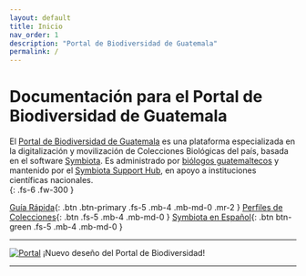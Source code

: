 ```yaml
---
layout: default
title: Inicio
nav_order: 1
description: "Portal de Biodiversidad de Guatemala"
permalink: /
---
```


# Documentación para el Portal de Biodiversidad de Guatemala

El [Portal de Biodiversidad de Guatemala](https://serv.biokic.asu.edu/guatemala/) es una plataforma especializada en la digitalización y movilización de Colecciones Biológicas del país, basada en el software [Symbiota](https://symbiota.org/es). Es administrado por [biólogos guatemaltecos](https://guatemalaportal.github.io/docs/contactos/) y mantenido por el [Symbiota Support Hub](https://symbiota.org/ayuda/), en apoyo a instituciones científicas nacionales.  
{: .fs-6 .fw-300 }

[Guía Rápida](https://guatemalaportal.github.io/docs/usuarios/guia/){: .btn .btn-primary .fs-5 .mb-4 .mb-md-0 .mr-2 } [Perfiles de Colecciones](https://guatemalaportal.github.io/docs/colecciones/manejo/){: .btn .fs-5 .mb-4 .mb-md-0 } 
[Symbiota en Español](https://symbiota.org/es){: .btn btn-green .fs-5 .mb-4 .mb-md-0 } 

---

[<img src="https://github.com/GuatemalaPortal/guatemalaportal.github.io/blob/main/static/portal/NuevoDise%C3%B1oFinal.jpg?raw=true" alt="Portal">](https://biodiversidad.gt/portal/)
¡Nuevo deseño del Portal de Biodiversidad!

---




 

